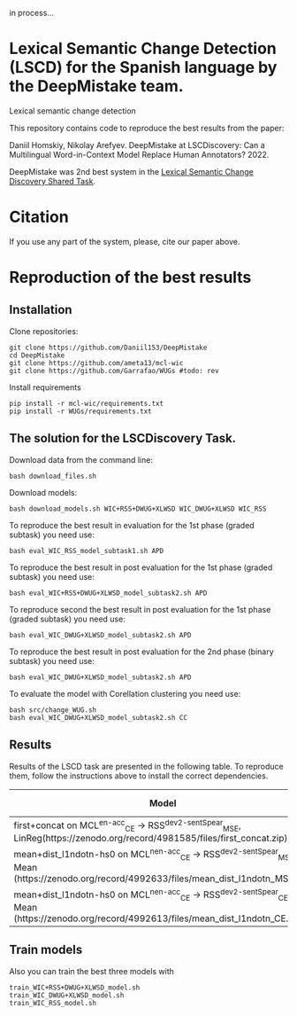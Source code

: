in process...

# Lexical Semantic Change Detection (LSCD) for the Spanish language by the DeepMistake team.
Lexical semantic change detection

This repository contains code to reproduce the best results from the paper:

Daniil Homskiy, Nikolay Arefyev. DeepMistake at LSCDiscovery: Can a Multilingual Word-in-Context Model Replace Human Annotators? 2022.

DeepMistake was 2nd best system in the [Lexical Semantic Change Discovery Shared Task](https://codalab.lisn.upsaclay.fr/competitions/2243#participate).

# Citation
If you use any part of the system, please, cite our paper above.

# Reproduction of the best results

## Installation
Clone repositories:
```shell script
git clone https://github.com/Daniil153/DeepMistake
cd DeepMistake
git clone https://github.com/ameta13/mcl-wic
git clone https://github.com/Garrafao/WUGs #todo: rev
```
Install requirements 
```shell script
pip install -r mcl-wic/requirements.txt
pip install -r WUGs/requirements.txt
 ```
## The solution for the LSCDiscovery Task.
Download data from the command line:
```shell script
bash download_files.sh
```
Download models: 
```shell script
bash download_models.sh WIC+RSS+DWUG+XLWSD WIC_DWUG+XLWSD WIC_RSS
```
To reproduce the best result in evaluation for the 1st phase (graded subtask) you need use:
```shell script
bash eval_WIC_RSS_model_subtask1.sh APD
```
To reproduce the best result in post evaluation for the 1st phase (graded subtask) you need use:
```shell script
bash eval_WIC+RSS+DWUG+XLWSD_model_subtask2.sh APD
```
To reproduce second the best result in post evaluation for the 1st phase (graded subtask) you need use:
```shell script
bash eval_WIC_DWUG+XLWSD_model_subtask2.sh APD
```

To reproduce the best result in post evaluation for the 2nd phase (binary subtask) you need use:
```shell script
bash eval_WIC_DWUG+XLWSD_model_subtask2.sh APD
```

To evaluate the model with Corellation clustering you need use:
```shell script
bash src/change_WUG.sh
bash eval_WIC_DWUG+XLWSD_model_subtask2.sh CC
```

## Results
Results of the LSCD task are presented in the following table. To reproduce them, follow the instructions above to install the correct dependencies. 


<table>
    <thead>
        <tr>
            <th rowspan=1><b>Model</b></th>
            <th colspan=1><b>RuShiftEval avg</b></th>
            <th colspan=1><b>RuShiftEval1</b></th>
            <th colspan=1><b>RuShiftEval2</b></th>
            <th colspan=1><b>RuShiftEval3</b></th>
            <th colspan=1><b>Script</b></th>
        </tr>
    </thead>
    <tbody>
        <tr>
            <td>first+concat on MCL<sup>en-acc</sup><sub>CE</sub> &rarr; RSS<sup>dev2-sentSpear</sup><sub>MSE</sub>, LinReg(https://zenodo.org/record/4981585/files/first_concat.zip)</td>
            <td>0.795</td>
            <td>0.812</td>
            <td>0.78</td>
            <td>0.795</td>
            <td>eval_best_eval_model.sh</td>
        </tr>
        <tr>
            <td>mean+dist_l1ndotn-hs0 on MCL<sup>nen-acc</sup><sub>CE</sub> &rarr; RSS<sup>dev2-sentSpear</sup><sub>MSE</sub>, Mean (https://zenodo.org/record/4992633/files/mean_dist_l1ndotn_MSE.zip)</td>
            <td>0.833</td>
            <td>0.839</td>
            <td>0.834</td>
            <td>0.826</td>
            <td>eval_2best_post-eval_model.sh</td>
        </tr>
        <tr>
            <td>mean+dist_l1ndotn-hs0 on MCL<sup>nen-acc</sup><sub>CE</sub> &rarr; RSS<sup>dev2-sentSpear</sup><sub>CE</sub>, Mean (https://zenodo.org/record/4992613/files/mean_dist_l1ndotn_CE.zip)</td>
            <td>0.85</td>
            <td>0.863</td>
            <td>0.854</td>
            <td>0.834</td>
            <td>eval_best_post-eval_model.sh</td>
        </tr>
    </tbody>
</table>


## Train models
Also you can train the best three models with 
```shell script
train_WIC+RSS+DWUG+XLWSD_model.sh
train_WIC_DWUG+XLWSD_model.sh
train_WIC_RSS_model.sh
```
